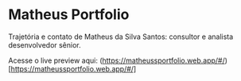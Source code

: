 # Matheus Portfolio

Trajetória e contato de Matheus da Silva Santos: consultor e analista desenvolvedor sênior.

Acesse o live preview aqui: (https://matheussportfolio.web.app/#/)[https://matheussportfolio.web.app/#/]
